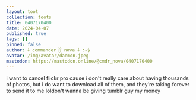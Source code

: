 ```yaml
---
layout: toot
collection: toots
title: 0407170400
date: 2024-04-07
published: true
tags: []
pinned: false
author: ⸸ commander ░ nova ⸸ :~$
avatar: /img/avatar/daemon.jpeg
mastodon: https://mastodon.online/@cmdr_nova/0407170400
---
```


i want to cancel flickr pro cause i don't really care about having thousands of photos, but i do want to download all of them, and they're taking forever to send it to me loldon't wanna be giving tumblr guy my money
